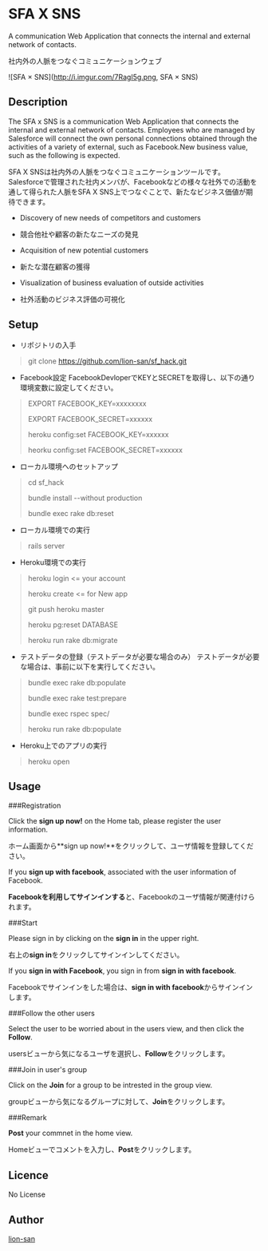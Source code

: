 SFA X SNS
=========

A communication Web Application that connects the internal and external network of contacts.

社内外の人脈をつなぐコミュニケーションウェブ

![SFA × SNS](http://i.imgur.com/7RagI5g.png, SFA × SNS)

## Description

The SFA x SNS is a communication Web Application that connects the internal and external network of contacts. Employees who are managed by Salesforce will connect the own personal connections obtained through the activities of a variety of external, such as Facebook.New business value, such as the following is expected.

SFA X SNSは社内外の人脈をつなぐコミュニケーションツールです。Salesforceで管理された社内メンバが、Facebookなどの様々な社外での活動を通して得られた人脈をSFA X SNS上でつなぐことで、新たなビジネス価値が期待できます。

- Discovery of new needs of competitors and customers

- 競合他社や顧客の新たなニーズの発見

- Acquisition of new potential customers

- 新たな潜在顧客の獲得

- Visualization of business evaluation of outside activities

- 社外活動のビジネス評価の可視化

## Setup

- リポジトリの入手
> git clone https://github.com/lion-san/sf_hack.git

- Facebook設定
FacebookDevloperでKEYとSECRETを取得し、以下の通り環境変数に設定してください。
> EXPORT FACEBOOK_KEY=xxxxxxxx
>
> EXPORT FACEBOOK_SECRET=xxxxxx
>
> heroku config:set FACEBOOK_KEY=xxxxxx
>
> heorku config:set FACEBOOK_SECRET=xxxxxx

- ローカル環境へのセットアップ
> cd sf_hack
>
> bundle install --without production
>
> bundle exec rake db:reset

- ローカル環境での実行
> rails server

- Heroku環境での実行
> heroku login   <= your account
>
> heroku create  <= for New app
>
> git push heroku master
>
> heroku pg:reset DATABASE
>
> heroku run rake db:migrate

- テストデータの登録（テストデータが必要な場合のみ）
テストデータが必要な場合は、事前に以下を実行してください。
> bundle exec rake db:populate
>
> bundle exec rake test:prepare
>
> bundle exec rspec spec/
>
> heroku run rake db:populate

- Heroku上でのアプリの実行
> heroku open

## Usage

###Registration

Click the **sign up now!** on the Home tab, please register the user information.

ホーム画面から**sign up now!**をクリックして、ユーザ情報を登録してください。

If you **sign up with facebook**, associated with the user information of Facebook.

**Facebookを利用してサインインする**と、Facebookのユーザ情報が関連付けられます。

###Start

Please sign in by clicking on the **sign in** in the upper right.

右上の**sign in**をクリックしてサインインしてください。

If you **sign in with Facebook**, you sign in from **sign in with facebook**.

Facebookでサインインをした場合は、**sign in with facebook**からサインインします。

###Follow the other users

Select the user to be worried about in the users view, and then click the **Follow**.

usersビューから気になるユーザを選択し、**Follow**をクリックします。

###Join in user's group

Click on the **Join** for a group to be intrested in the group view.

groupビューから気になるグループに対して、**Join**をクリックします。

###Remark

**Post** your commnet in the home view.

Homeビューでコメントを入力し、**Post**をクリックします。

## Licence

No License 

## Author

[lion-san](https://github.com/lion-san)




